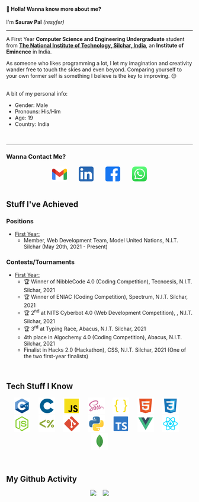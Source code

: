#### 👋 Holla! Wanna know more about me?

I'm <b>Saurav Pal</b> <i>(resyfer)</i>

<hr>

A First Year <b>Computer Science and Engineering Undergraduate</b> student from <b>[The National Institute of Technology, Silchar, India](http://www.nits.ac.in)</b>, an <b>Institute of Eminence</b> in India.

As someone who likes programming a lot, I let my imagination and creativity wander free to touch the skies and even beyond. Comparing yourself to your own former self is something I believe is the key to improving. 😊
<br><br>

A bit of my personal info: <br>
- Gender: Male<br>
- Pronouns: His/Him<br>
- Age: 19<br>
- Country: India<br>
<br>
<hr>

### Wanna Contact Me?

<div align="center" width=80%>
<code><a title="Gmail" href="https://mail.google.com/mail/u/0/?view=cm&fs=1&to=palsaurav.2020@gmail.com&tf=1"><img height="40" src="./img/gmail.svg"></a></code>&emsp;&emsp;
<code><a title="LinkedIn" href="https://www.linkedin.com/in/resyfer/"><img  height="40" src="./img/linkedin.svg"></a></code>&emsp;&emsp;
<code><a title="Facebook" href="https://www.facebook.com/resyfer17/"><img  height="40" src="./img/facebook.svg"></a></code>&emsp;&emsp;
<code><a title="WhatsApp" href="https://api.whatsapp.com/send?phone=919152539529"><img  height="40" src="./img/whatsapp.svg"></a></code>
</div>
<br>

## Stuff I've Achieved

### Positions

- <u>First Year:</u>
  - Member, Web Development Team, Model United Nations, N.I.T. Silchar (May 20th, 2021 - Present)

### Contests/Tournaments

- <u>First Year:</u>
  - 🏆 Winner of NibbleCode 4.0 (Coding Competition), Tecnoesis, N.I.T. Silchar, 2021
  - 🏆 Winner of ENIAC (Coding Competition), Spectrum, N.I.T. Silchar, 2021
  - 🏆 2<sup>nd</sup> at NITS Cyberbot 4.0 (Web Development Competition), , N.I.T. Silchar, 2021
  - 🏆 3<sup>rd</sup> at Typing Race, Abacus, N.I.T. Silchar, 2021
  - 4th place in Algochemy 4.0 (Coding Competition), Abacus, N.I.T. Silchar, 2021
  - Finalist in Hacks 2.0 (Hackathon), CSS, N.I.T. Silchar, 2021 (One of the two first-year finalists)
<br>

## Tech Stuff I Know

<div align="center" width=80%>
  <code><img title="C++ 17" height="45" src="./img/cpp.svg"></code>&emsp;&nbsp;
  <code><img title="C (11)" height="45" src="./img/c.svg"></code>&emsp;&nbsp;
  <code><img title="JavaScript (JS)" height="45" src="./img/javascript.svg"></code>&emsp;&nbsp;
  <code><img title="Syntactically Awesome Style Sheets (Sass)" height="45" src="./img/sass.svg"></code>&emsp;&nbsp;
  <code><img title="JSON" height="45" src="./img/json.svg"></code>&emsp;&nbsp;
  <code><img title="HTML 5" height="45" src="./img/html.svg"></code>&emsp;&nbsp;
  <code><img title="CSS 3" height="45" src="./img/css.svg"></code>&emsp;&nbsp;
  <code><img title="NodeJS" height="45" src="./img/nodejs.svg"></code>&emsp;&nbsp;
  <code><img title="Express & EJS" height="45" src="./img/ejs.svg"></code>&emsp;&nbsp;
  <code><img title="Git" height="45" src="./img/git.svg"></code>&emsp;&nbsp;
  <code><img title="Python" height="45" src="./img/python.svg"></code>&emsp;&nbsp;
  <code><img title="TypeScript (TS)" height="45" src="./img/typescript.svg"></code>&emsp;&nbsp;
  <code><img title="Vue JS" height="45" src="./img/vue.svg"></code>&emsp;&nbsp;
  <code><img title="React" height="45" src="./img/reactjs.svg"></code>&emsp;&nbsp;
  <code><img title="MongoDB" height="45" src="./img/mongodb.svg"></code>
</div>
<br><br>

## My Github Activity

<div align="center" width=100%>
  <code><img height="150" src="https://github-readme-stats.vercel.app/api/top-langs/?username=resyfer&theme=cobalt&layout=compact"></code>&emsp;
  <code><img height="150" src="https://github-readme-stats.vercel.app/api?username=resyfer&count_private=t&hide=stars&theme=cobalt"></code>
</div>